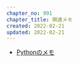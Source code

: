 ```yaml
---
chapter_no: 991
chapter_title: 関連メモ
created: 2022-02-21
updated: 2022-02-21
---
```

- [Pythonのメモ]({{link_to_it_python}})
